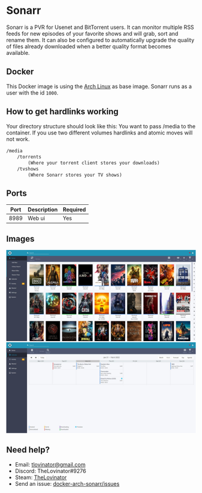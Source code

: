 # Sonarr

Sonarr is a PVR for Usenet and BitTorrent users. It can monitor multiple RSS feeds for new episodes of your favorite shows and will grab, sort and rename them. It can also be configured to automatically upgrade the quality of files already downloaded when a better quality format becomes available.

## Docker

This Docker image is using the [Arch Linux](https://hub.docker.com/_/archlinux/) as base image. Sonarr runs as a user with the id `1000`.

## How to get hardlinks working

Your directory structure should look like this:
You want to pass /media to the container. If you use two different volumes hardlinks and atomic moves will not work.

```
/media
    /torrents
        (Where your torrent client stores your downloads)
    /tvshows
        (Where Sonarr stores your TV shows)
```

## Ports

| Port | Description | Required |
| ---- | ----------- | -------- |
| 8989 | Web ui      | Yes      |

## Images

![Screenshot 1](img\sonarr-screenshot1.jpg)
![Screenshot 2](img\sonarr-screenshot2.jpg)

## Need help?

- Email: [tlovinator@gmail.com](mailto:tlovinator@gmail.com)
- Discord: TheLovinator#9276
- Steam: [TheLovinator](https://steamcommunity.com/id/TheLovinator/)
- Send an issue: [docker-arch-sonarr/issues](https://github.com/TheLovinator1/docker-arch-sonarr/issues)
